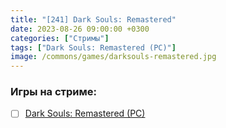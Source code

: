 ```yaml
---
title: "[241] Dark Souls: Remastered"
date: 2023-08-26 09:00:00 +0300
categories: ["Стримы"]
tags: ["Dark Souls: Remastered (PC)"]
image: /commons/games/darksouls-remastered.jpg
---
```


### Игры на стриме:
+ [ ] [Dark Souls: Remastered (PC)](/tags/dark-souls-remastered-pc)

